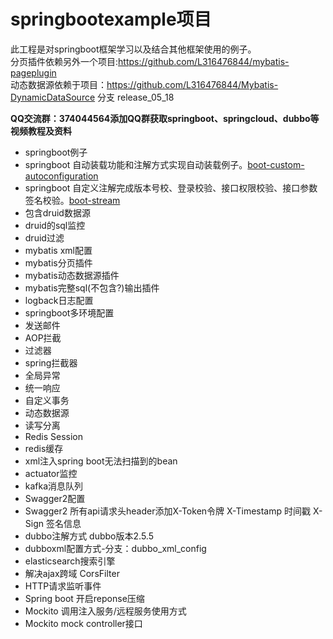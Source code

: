 # springbootexample项目
此工程是对springboot框架学习以及结合其他框架使用的例子。<br>
分页插件依赖另外一个项目:https://github.com/L316476844/mybatis-pageplugin <br>
动态数据源依赖于项目：https://github.com/L316476844/Mybatis-DynamicDataSource 分支 release_05_18 <br>

**QQ交流群：374044564添加QQ群获取springboot、springcloud、dubbo等视频教程及资料**

+ springboot例子
+ springboot 自动装载功能和注解方式实现自动装载例子。[boot-custom-autoconfiguration](https://github.com/L316476844/boot-custom-autoconfiguration)
+ springboot 自定义注解完成版本号校、登录校验、接口权限校验、接口参数签名校验。[boot-stream](https://github.com/L316476844/boot-stream)
+ 包含druid数据源
+ druid的sql监控
+ druid过滤
+ mybatis xml配置
+ mybatis分页插件
+ mybatis动态数据源插件
+ mybatis完整sql(不包含?)输出插件
+ logback日志配置
+ springboot多环境配置
+ 发送邮件
+ AOP拦截
+ 过滤器
+ spring拦截器
+ 全局异常
+ 统一响应
+ 自定义事务
+ 动态数据源
+ 读写分离
+ Redis Session
+ redis缓存
+ xml注入spring boot无法扫描到的bean
+ actuator监控
+ kafka消息队列
+ Swagger2配置
+ Swagger2 所有api请求头header添加X-Token令牌 X-Timestamp 时间戳 X-Sign 签名信息
+ dubbo注解方式 dubbo版本2.5.5
+ dubboxml配置方式-分支：dubbo_xml_config
+ elasticsearch搜索引擎
+ 解决ajax跨域 CorsFilter
+ HTTP请求监听事件
+ Spring boot 开启reponse压缩 
+ Mockito 调用注入服务/远程服务使用方式
+ Mockito mock controller接口
